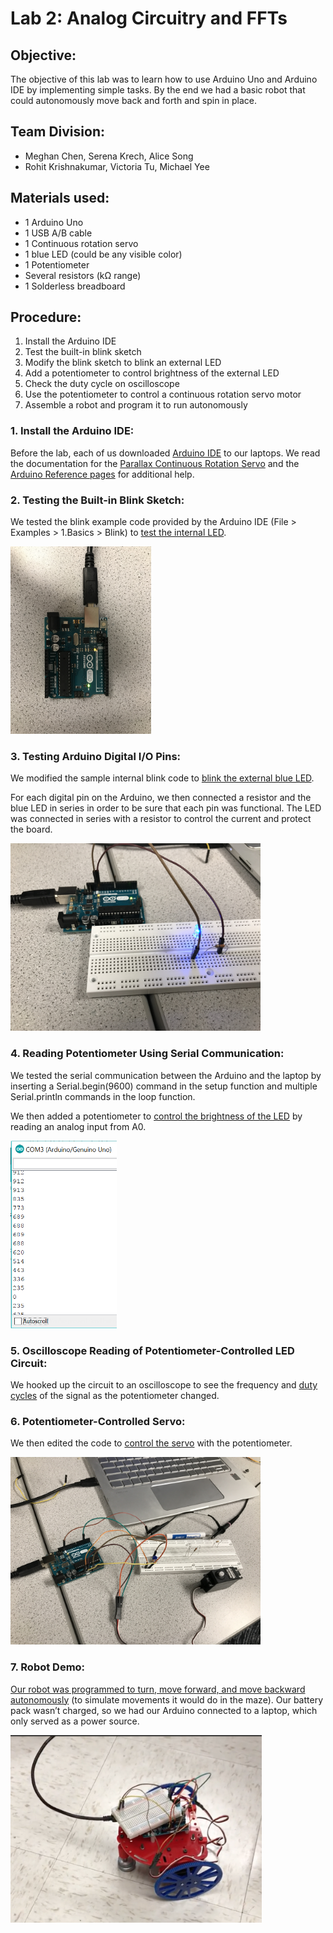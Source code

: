 # Lab 2: Analog Circuitry and FFTs

## Objective:
The objective of this lab was to learn how to use Arduino Uno and Arduino IDE by implementing simple tasks. By the end we had a basic robot that could autonomously move back and forth and spin in place.

## Team Division:
* Meghan Chen, Serena Krech, Alice Song
* Rohit Krishnakumar, Victoria Tu, Michael Yee

## Materials used:
* 1 Arduino Uno
* 1 USB A/B cable
* 1 Continuous rotation servo
* 1 blue LED (could be any visible color)
* 1 Potentiometer
* Several resistors (kΩ range)
* 1 Solderless breadboard

## Procedure:
1. Install the Arduino IDE
2. Test the built-in blink sketch
3. Modify the blink sketch to blink an external LED
4. Add a potentiometer to control brightness of the external LED
5. Check the duty cycle on oscilloscope
6. Use the potentiometer to control a continuous rotation servo motor
7. Assemble a robot and program it to run autonomously

### 1. Install the Arduino IDE:
Before the lab, each of us downloaded [Arduino IDE](https://www.arduino.cc/en/Main/Software) to our laptops.
We read the documentation for the [Parallax Continuous Rotation Servo](http://www.parallax.com/downloads/continuous-rotation-servo-documentation) and the [Arduino Reference pages](http://arduino.cc/en/Reference/HomePage) for additional help.

### 2. Testing the Built-in Blink Sketch:
We tested the blink example code provided by the Arduino IDE (File > Examples > 1.Basics > Blink) to [test the internal LED](https://youtu.be/fLsoTSbzcxY).

<img src="https://github.com/sk2282/ECE3400_Team8/blob/master/pictures/Lab1/blink.JPG?raw=true" height="300" />

### 3. Testing Arduino Digital I/O Pins:
We modified the sample internal blink code to [blink the external blue LED](https://youtu.be/SOBKV8ZrKtU).

For each digital pin on the Arduino, we then connected a resistor and the blue LED in series in order to be sure that each pin was functional. The LED was connected in series with a resistor to control the current and protect the board.

<img src="https://github.com/sk2282/ECE3400_Team8/blob/master/pictures/Lab1/blue_LED.JPG?raw=true" height="300" />

### 4. Reading Potentiometer Using Serial Communication:
We tested the serial communication between the Arduino and the laptop by inserting a Serial.begin(9600) command in the setup function and multiple Serial.println commands in the loop function.

We then added a potentiometer to [control the brightness of the LED](https://youtu.be/141hdDL86oY) by reading an analog input from A0.

<img src="https://github.com/sk2282/ECE3400_Team8/blob/master/pictures/Lab1/serial_monitor.PNG?raw=true" height="300" />

### 5. Oscilloscope Reading of Potentiometer-Controlled LED Circuit:
We hooked up the circuit to an oscilloscope to see the frequency and [duty cycles](https://youtu.be/mmyfeO612Gs) of the signal as the potentiometer changed.

### 6. Potentiometer-Controlled Servo:
We then edited the code to [control the servo](https://youtu.be/uiUPPhVC5jA) with the potentiometer.

<img src="https://github.com/sk2282/ECE3400_Team8/blob/master/pictures/Lab1/Servo_setup.JPG?raw=true" height="300" />

### 7. Robot Demo:
[Our robot was programmed to turn, move forward, and move backward autonomously](https://youtu.be/NYUtKrzdNKc) (to simulate movements it would do in the maze).
Our battery pack wasn’t charged, so we had our Arduino connected to a laptop, which only served as a power source.

<img src="https://github.com/sk2282/ECE3400_Team8/blob/master/pictures/Lab1/assembled_robot.png?raw=true" height="300" />
